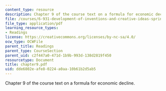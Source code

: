 ```yaml
---
content_type: resource
description: Chapter 9 of the course text on a formula for economic decline.
file: /courses/6-931-development-of-inventions-and-creative-ideas-spring-2008/dde6802eafe80224a0aa10b61b2d5ab5_chapter9.pdf
file_type: application/pdf
learning_resource_types:
- Readings
license: https://creativecommons.org/licenses/by-nc-sa/4.0/
ocw_type: OCWFile
parent_title: Readings
parent_type: CourseSection
parent_uid: c2f447a0-471d-1b9b-993d-138d2819f450
resourcetype: Document
title: chapter9.pdf
uid: dde6802e-afe8-0224-a0aa-10b61b2d5ab5
---
```

Chapter 9 of the course text on a formula for economic decline.